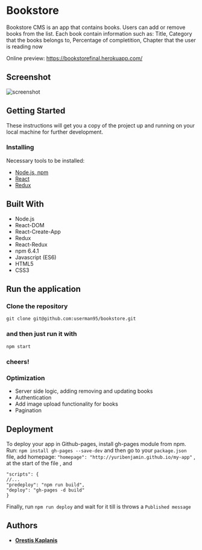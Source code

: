 # Bookstore

Bookstore CMS is an app that contains books. Users can add or remove books from the list. Each book contain information such as: Title, Category that the books belongs to, Percentage of completition, Chapter that the user is reading now

Online preview: https://bookstorefinal.herokuapp.com/

## Screenshot

![screenshot](https://github.com/userman95/bookstore/blob/master/public/Screenshot%20(162).png)

## Getting Started

These instructions will get you a copy of the project up and running on your local machine for further development.

### Installing

Necessary tools to be installed: 
* [Node.js, npm](https://www.npmjs.com/get-npm)
* [React](https://www.codecademy.com/articles/react-setup-i)
* [Redux](https://redux.js.org/introduction/installation)

## Built With

* Node.js
* React-DOM
* React-Create-App
* Redux
* React-Redux
* npm 6.4.1
* Javascript (ES6)
* HTML5
* CSS3

## Run the application
### Clone the repository
`git clone git@github.com:userman95/bookstore.git`
### and then just run it with 
`npm start`
### cheers!

### Optimization
* Server side logic, adding removing and updating books
* Authentication
* Add image upload functionality for books
* Pagination

## Deployment

To deploy your app in Github-pages, install gh-pages module from npm.
Run: `npm install gh-pages --save-dev` and then go to your `package.json` file,
add homepage: `"homepage": "http://yuribenjamin.github.io/my-app"` , at the start of the file , 
and 
```
"scripts": {
//...
"predeploy": "npm run build",
"deploy": "gh-pages -d build"
}
```
Finally, run `npm run deploy` and wait for it till is throws a `Published message`

## Authors

* **[Orestis Kaplanis](https://github.com/userman95)**
